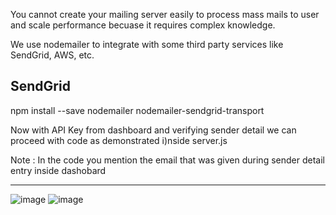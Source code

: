 You cannot create your mailing server easily to process mass mails to user and scale performance becuase it requires complex knowledge.


We use nodemailer to integrate with some third party services like SendGrid, AWS, etc.

SendGrid
--------

npm install --save nodemailer nodemailer-sendgrid-transport

Now with API Key from dashboard and verifying sender detail we can proceed with code as demonstrated i)nside server.js

Note : In the code you mention the email that was given during sender detail entry inside dashobard 

----------------

![image](https://res.cloudinary.com/df2q7cryi/image/upload/v1622412207/sdfdasfa_iyy1th.png)
![image](https://res.cloudinary.com/df2q7cryi/image/upload/v1622412207/hasdkf_giujsm.png)


